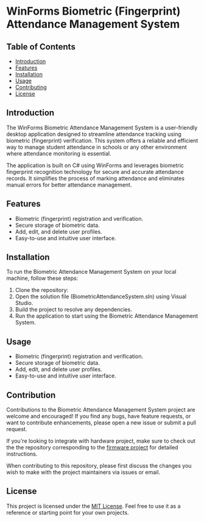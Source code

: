 # WinForms Biometric (Fingerprint) Attendance Management System

## Table of Contents

- [Introduction](#introduction)
- [Features](#features)
- [Installation](#installation)
- [Usage](#usage)
- [Contributing](#contributing)
- [License](#license)

## Introduction

The WinForms Biometric Attendance Management System is a user-friendly desktop application designed to streamline attendance tracking using biometric (fingerprint) verification. This system offers a reliable and efficient way to manage student attendance in schools or any other environment where attendance monitoring is essential.

The application is built on C# using WinForms and leverages biometric fingerprint recognition technology for secure and accurate attendance records. It simplifies the process of marking attendance and eliminates manual errors for better attendance management.

## Features

- Biometric (fingerprint) registration and verification.
- Secure storage of biometric data.
- Add, edit, and delete user profiles.
- Easy-to-use and intuitive user interface.

## Installation

To run the Biometric Attendance Management System on your local machine, follow these steps:

1. Clone the repository:
2. Open the solution file (BiometricAttendanceSystem.sln) using Visual Studio.
3. Build the project to resolve any dependencies.
4. Run the application to start using the Biometric Attendance Management System.


## Usage

- Biometric (fingerprint) registration and verification.
- Secure storage of biometric data.
- Add, edit, and delete user profiles.
- Easy-to-use and intuitive user interface.

## Contribution

Contributions to the Biometric Attendance Management System project are welcome and encouraged! If you find any bugs, have feature requests, or want to contribute enhancements, please open a new issue or submit a pull request.

If you're looking to integrate with hardware project, make sure to check out the the repository corresponding to the [firmware project](https://github.com/cgardesey/bams_firmware) for detailed instructions.


When contributing to this repository, please first discuss the changes you wish to make with the project maintainers via issues or email.

## License

This project is licensed under the [MIT License](https://opensource.org/licenses/MIT). Feel free to use it as a reference or starting point for your own projects.

